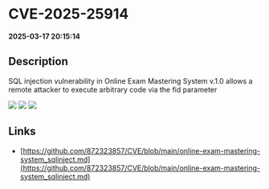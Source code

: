 # CVE-2025-25914

**2025-03-17 20:15:14**

## Description
SQL injection vulnerability in Online Exam Mastering System v.1.0 allows a remote attacker to execute arbitrary code via the fid parameter

![](https://img.shields.io/static/v1?label=Score&message=9.8&color=red)
![](https://img.shields.io/static/v1?label=Severity&message=CRITICAL&color=red)
![](https://img.shields.io/static/v1?label=CWE&message=SQL&color=green)

## Links
- [https://github.com/872323857/CVE/blob/main/online-exam-mastering-system_sqlinject.md](https://github.com/872323857/CVE/blob/main/online-exam-mastering-system_sqlinject.md)
